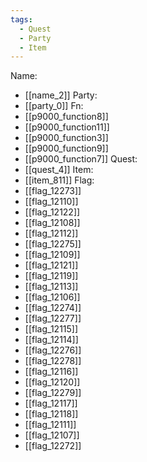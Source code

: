 ```yaml
---
tags:
  - Quest
  - Party
  - Item
---
```

Name:
- [[name_2]]
Party:
- [[party_0]]
Fn:
- [[p9000_function8]]
- [[p9000_function11]]
- [[p9000_function3]]
- [[p9000_function9]]
- [[p9000_function7]]
Quest:
- [[quest_4]]
Item:
- [[item_811]]
Flag:
- [[flag_12273]]
- [[flag_12110]]
- [[flag_12122]]
- [[flag_12108]]
- [[flag_12112]]
- [[flag_12275]]
- [[flag_12109]]
- [[flag_12121]]
- [[flag_12119]]
- [[flag_12113]]
- [[flag_12106]]
- [[flag_12274]]
- [[flag_12277]]
- [[flag_12115]]
- [[flag_12114]]
- [[flag_12276]]
- [[flag_12278]]
- [[flag_12116]]
- [[flag_12120]]
- [[flag_12279]]
- [[flag_12117]]
- [[flag_12118]]
- [[flag_12111]]
- [[flag_12107]]
- [[flag_12272]]
